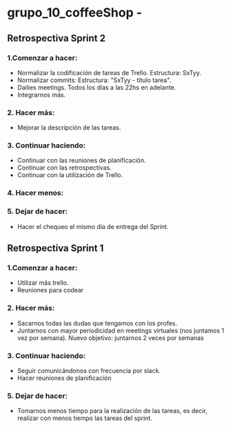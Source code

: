 # grupo_10_coffeeShop - 
## Retrospectiva Sprint 2

### 1.Comenzar a hacer:
  - Normalizar la codificación de tareas de Trello. Estructura: SxTyy.
  - Normalizar commits: Estructura: "SxTyy - título tarea".
  - Dailies meetings. Todos los días a las 22hs en adelante.
  - Integrarnos más.
  
### 2. Hacer más:
  - Mejorar la descripción de las tareas.
  
### 3. Continuar haciendo:
  - Continuar con las reuniones de planificación.
  - Continuar con las retrospectivas.
  - Continuar con la utilización de Trello.

### 4. Hacer menos:

### 5. Dejar de hacer:
  - Hacer el chequeo el mismo día de entrega del Sprint.


## Retrospectiva Sprint 1

### 1.Comenzar a hacer: 
  - Utilizar más trello.
  - Reuniones para codear
### 2. Hacer más:
  - Sacarnos todas las dudas que tengamos con los profes.
  - Juntarnos con mayor periodicidad en meetings virtuales (nos juntamos 1 vez por semana). Nuevo objetivo: juntarnos 2 veces por semanas
### 3. Continuar haciendo:
  - Seguir comunicándonos con frecuencia por slack.
  - Hacer reuniones de planificación
### 5. Dejar de hacer:
- Tomarnos menos tiempo para la realización de las tareas, es decir, realizar con menos tiempo las tareas del sprint.


